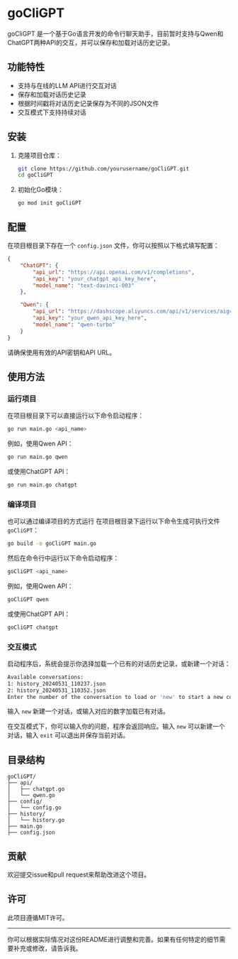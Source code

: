 # goCliGPT

goCliGPT 是一个基于Go语言开发的命令行聊天助手，目前暂时支持与Qwen和ChatGPT两种API的交互，并可以保存和加载对话历史记录。

## 功能特性

- 支持与在线的LLM API进行交互对话
- 保存和加载对话历史记录
- 根据时间戳将对话历史记录保存为不同的JSON文件
- 交互模式下支持持续对话

## 安装

1. 克隆项目仓库：

    ```sh
    git clone https://github.com/yourusername/goCliGPT.git
    cd goCliGPT
    ```

2. 初始化Go模块：

    ```sh
    go mod init goCliGPT
    ```

## 配置

在项目根目录下存在一个 `config.json` 文件，你可以按照以下格式填写配置：

```json
{
    "ChatGPT": {
        "api_url": "https://api.openai.com/v1/completions",
        "api_key": "your_chatgpt_api_key_here",
        "model_name": "text-davinci-003"
    },

    "Qwen": {
        "api_url": "https://dashscope.aliyuncs.com/api/v1/services/aigc/text-generation/generation",
        "api_key": "your_qwen_api_key_here",
        "model_name": "qwen-turbo"
    }
}
```

请确保使用有效的API密钥和API URL。

## 使用方法

### 运行项目

在项目根目录下可以直接运行以下命令启动程序：

```sh
go run main.go <api_name>
```

例如，使用Qwen API：

```sh
go run main.go qwen
```

或使用ChatGPT API：

```sh
go run main.go chatgpt
```



### 编译项目

也可以通过编译项目的方式运行
在项目根目录下运行以下命令生成可执行文件 `goCliGPT`：

```sh
go build -o goCliGPT main.go
```

然后在命令行中运行以下命令启动程序：

```sh
goCliGPT <api_name>
```

例如，使用Qwen API：

```sh
goCliGPT qwen
```

或使用ChatGPT API：

```sh
goCliGPT chatgpt
```


### 交互模式

启动程序后，系统会提示你选择加载一个已有的对话历史记录，或新建一个对话：

```sh
Available conversations:
1: history_20240531_110237.json
2: history_20240531_110352.json
Enter the number of the conversation to load or 'new' to start a new conversation:
```

输入 `new` 新建一个对话，或输入对应的数字加载已有对话。

在交互模式下，你可以输入你的问题，程序会返回响应。输入 `new` 可以新建一个对话，输入 `exit` 可以退出并保存当前对话。

## 目录结构

```
goCliGPT/
├── api/
│   ├── chatgpt.go
│   └── qwen.go
├── config/
│   └── config.go
├── history/
│   └── history.go
├── main.go
├── config.json
```

## 贡献

欢迎提交issue和pull request来帮助改进这个项目。

## 许可

此项目遵循MIT许可。

---

你可以根据实际情况对这份README进行调整和完善。如果有任何特定的细节需要补充或修改，请告诉我。
